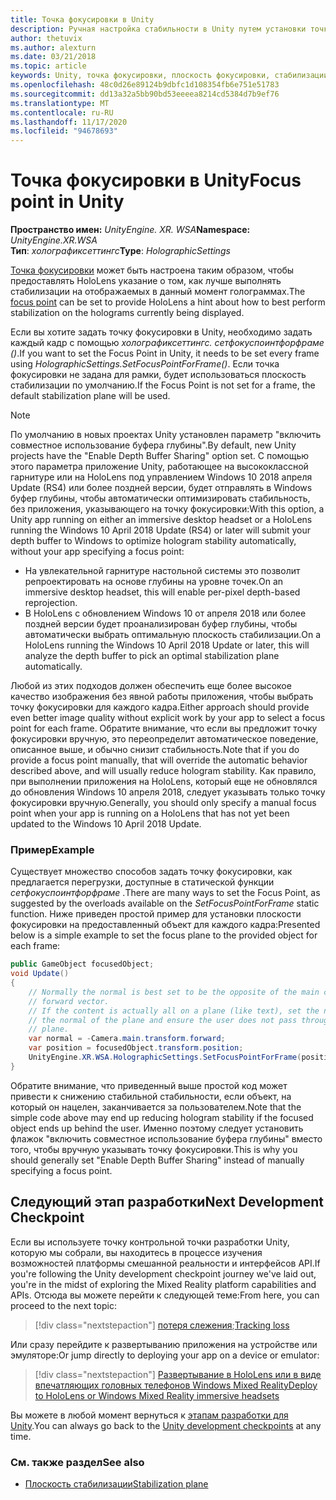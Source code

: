 ```yaml
---
title: Точка фокусировки в Unity
description: Ручная настройка стабильности в Unity путем установки точки фокусировки
author: thetuvix
ms.author: alexturn
ms.date: 03/21/2018
ms.topic: article
keywords: Unity, точка фокусировки, плоскость фокусировки, стабилизации плоскость, стабилизации точка, репроект, ЛСР, буфер глубины, гарнитура смешанной реальности, гарнитура Windows Mixed Reality, гарнитура виртуальной реальности
ms.openlocfilehash: 48c0d26e89124b9dbfc1d108354fb6e751e51783
ms.sourcegitcommit: dd13a32a5bb90bd53eeeea8214cd5384d7b9ef76
ms.translationtype: MT
ms.contentlocale: ru-RU
ms.lasthandoff: 11/17/2020
ms.locfileid: "94678693"
---
```

# <a name="focus-point-in-unity"></a><span data-ttu-id="ba2b8-104">Точка фокусировки в Unity</span><span class="sxs-lookup"><span data-stu-id="ba2b8-104">Focus point in Unity</span></span>

<span data-ttu-id="ba2b8-105">**Пространство имен:** *UnityEngine. XR. WSA*</span><span class="sxs-lookup"><span data-stu-id="ba2b8-105">**Namespace:** *UnityEngine.XR.WSA*</span></span><br>
<span data-ttu-id="ba2b8-106">**Тип**: *холографиксеттингс*</span><span class="sxs-lookup"><span data-stu-id="ba2b8-106">**Type**: *HolographicSettings*</span></span>

<span data-ttu-id="ba2b8-107">[Точка фокусировки](../platform-capabilities-and-apis/hologram-stability.md#reprojection) может быть настроена таким образом, чтобы предоставлять HoloLens указание о том, как лучше выполнять стабилизации на отображаемых в данный момент голограммах.</span><span class="sxs-lookup"><span data-stu-id="ba2b8-107">The [focus point](../platform-capabilities-and-apis/hologram-stability.md#reprojection) can be set to provide HoloLens a hint about how to best perform stabilization on the holograms currently being displayed.</span></span>

<span data-ttu-id="ba2b8-108">Если вы хотите задать точку фокусировки в Unity, необходимо задать каждый кадр с помощью *холографиксеттингс. сетфокуспоинтфорфраме ()*.</span><span class="sxs-lookup"><span data-stu-id="ba2b8-108">If you want to set the Focus Point in Unity, it needs to be set every frame using *HolographicSettings.SetFocusPointForFrame()*.</span></span> <span data-ttu-id="ba2b8-109">Если точка фокусировки не задана для рамки, будет использоваться плоскость стабилизации по умолчанию.</span><span class="sxs-lookup"><span data-stu-id="ba2b8-109">If the Focus Point is not set for a frame, the default stabilization plane will be used.</span></span>

> [!NOTE]
> <span data-ttu-id="ba2b8-110">По умолчанию в новых проектах Unity установлен параметр "включить совместное использование буфера глубины".</span><span class="sxs-lookup"><span data-stu-id="ba2b8-110">By default, new Unity projects have the "Enable Depth Buffer Sharing" option set.</span></span>  <span data-ttu-id="ba2b8-111">С помощью этого параметра приложение Unity, работающее на высококлассной гарнитуре или на HoloLens под управлением Windows 10 2018 апреля Update (RS4) или более поздней версии, будет отправлять в Windows буфер глубины, чтобы автоматически оптимизировать стабильность, без приложения, указывающего на точку фокусировки:</span><span class="sxs-lookup"><span data-stu-id="ba2b8-111">With this option, a Unity app running on either an immersive desktop headset or a HoloLens running the Windows 10 April 2018 Update (RS4) or later will submit your depth buffer to Windows to optimize hologram stability automatically, without your app specifying a focus point:</span></span>
> * <span data-ttu-id="ba2b8-112">На увлекательной гарнитуре настольной системы это позволит репроектировать на основе глубины на уровне точек.</span><span class="sxs-lookup"><span data-stu-id="ba2b8-112">On an immersive desktop headset, this will enable per-pixel depth-based reprojection.</span></span>
> * <span data-ttu-id="ba2b8-113">В HoloLens с обновлением Windows 10 от апреля 2018 или более поздней версии будет проанализирован буфер глубины, чтобы автоматически выбрать оптимальную плоскость стабилизации.</span><span class="sxs-lookup"><span data-stu-id="ba2b8-113">On a HoloLens running the Windows 10 April 2018 Update or later, this will analyze the depth buffer to pick an optimal stabilization plane automatically.</span></span>
>
> <span data-ttu-id="ba2b8-114">Любой из этих подходов должен обеспечить еще более высокое качество изображения без явной работы приложения, чтобы выбрать точку фокусировки для каждого кадра.</span><span class="sxs-lookup"><span data-stu-id="ba2b8-114">Either approach should provide even better image quality without explicit work by your app to select a focus point for each frame.</span></span>  <span data-ttu-id="ba2b8-115">Обратите внимание, что если вы предложит точку фокусировки вручную, это переопределит автоматическое поведение, описанное выше, и обычно снизит стабильность.</span><span class="sxs-lookup"><span data-stu-id="ba2b8-115">Note that if you do provide a focus point manually, that will override the automatic behavior described above, and will usually reduce hologram stability.</span></span>  <span data-ttu-id="ba2b8-116">Как правило, при выполнении приложения на HoloLens, который еще не обновлялся до обновления Windows 10 апреля 2018, следует указывать только точку фокусировки вручную.</span><span class="sxs-lookup"><span data-stu-id="ba2b8-116">Generally, you should only specify a manual focus point when your app is running on a HoloLens that has not yet been updated to the Windows 10 April 2018 Update.</span></span>

### <a name="example"></a><span data-ttu-id="ba2b8-117">Пример</span><span class="sxs-lookup"><span data-stu-id="ba2b8-117">Example</span></span>

<span data-ttu-id="ba2b8-118">Существует множество способов задать точку фокусировки, как предлагается перегрузки, доступные в статической функции *сетфокуспоинтфорфраме* .</span><span class="sxs-lookup"><span data-stu-id="ba2b8-118">There are many ways to set the Focus Point, as suggested by the overloads available on the *SetFocusPointForFrame* static function.</span></span> <span data-ttu-id="ba2b8-119">Ниже приведен простой пример для установки плоскости фокусировки на предоставленный объект для каждого кадра:</span><span class="sxs-lookup"><span data-stu-id="ba2b8-119">Presented below is a simple example to set the focus plane to the provided object for each frame:</span></span>

```cs
public GameObject focusedObject;
void Update()
{
    // Normally the normal is best set to be the opposite of the main camera's
    // forward vector.
    // If the content is actually all on a plane (like text), set the normal to
    // the normal of the plane and ensure the user does not pass through the
    // plane.
    var normal = -Camera.main.transform.forward;     
    var position = focusedObject.transform.position;
    UnityEngine.XR.WSA.HolographicSettings.SetFocusPointForFrame(position, normal);
}
```

<span data-ttu-id="ba2b8-120">Обратите внимание, что приведенный выше простой код может привести к снижению стабильной стабильности, если объект, на который он нацелен, заканчивается за пользователем.</span><span class="sxs-lookup"><span data-stu-id="ba2b8-120">Note that the simple code above may end up reducing hologram stability if the focused object ends up behind the user.</span></span>  <span data-ttu-id="ba2b8-121">Именно поэтому следует установить флажок "включить совместное использование буфера глубины" вместо того, чтобы вручную указывать точку фокусировки.</span><span class="sxs-lookup"><span data-stu-id="ba2b8-121">This is why you should generally set "Enable Depth Buffer Sharing" instead of manually specifying a focus point.</span></span>

## <a name="next-development-checkpoint"></a><span data-ttu-id="ba2b8-122">Следующий этап разработки</span><span class="sxs-lookup"><span data-stu-id="ba2b8-122">Next Development Checkpoint</span></span>

<span data-ttu-id="ba2b8-123">Если вы используете точку контрольной точки разработки Unity, которую мы собрали, вы находитесь в процессе изучения возможностей платформы смешанной реальности и интерфейсов API.</span><span class="sxs-lookup"><span data-stu-id="ba2b8-123">If you're following the Unity development checkpoint journey we've laid out, you're in the midst of exploring the Mixed Reality platform capabilities and APIs.</span></span> <span data-ttu-id="ba2b8-124">Отсюда вы можете перейти к следующей теме:</span><span class="sxs-lookup"><span data-stu-id="ba2b8-124">From here, you can proceed to the next topic:</span></span>

> [!div class="nextstepaction"]
> <span data-ttu-id="ba2b8-125">[потеря слежения](tracking-loss-in-unity.md);</span><span class="sxs-lookup"><span data-stu-id="ba2b8-125">[Tracking loss](tracking-loss-in-unity.md)</span></span>

<span data-ttu-id="ba2b8-126">Или сразу перейдите к развертыванию приложения на устройстве или эмуляторе:</span><span class="sxs-lookup"><span data-stu-id="ba2b8-126">Or jump directly to deploying your app on a device or emulator:</span></span>

> [!div class="nextstepaction"]
> [<span data-ttu-id="ba2b8-127">Развертывание в HoloLens или в виде впечатляющих головных телефонов Windows Mixed Reality</span><span class="sxs-lookup"><span data-stu-id="ba2b8-127">Deploy to HoloLens or Windows Mixed Reality immersive headsets</span></span>](../platform-capabilities-and-apis/using-visual-studio.md)

<span data-ttu-id="ba2b8-128">Вы можете в любой момент вернуться к [этапам разработки для Unity](unity-development-overview.md#3-platform-capabilities-and-apis).</span><span class="sxs-lookup"><span data-stu-id="ba2b8-128">You can always go back to the [Unity development checkpoints](unity-development-overview.md#3-platform-capabilities-and-apis) at any time.</span></span>

### <a name="see-also"></a><span data-ttu-id="ba2b8-129">См. также раздел</span><span class="sxs-lookup"><span data-stu-id="ba2b8-129">See also</span></span>
* [<span data-ttu-id="ba2b8-130">Плоскость стабилизации</span><span class="sxs-lookup"><span data-stu-id="ba2b8-130">Stabilization plane</span></span>](../platform-capabilities-and-apis/hologram-stability.md#reprojection)
